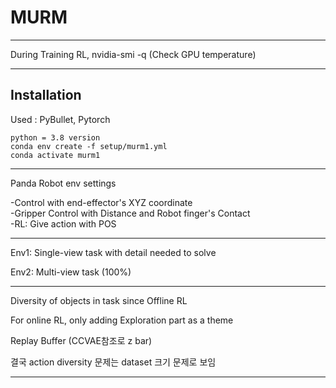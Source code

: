 # MURM

--------------------------

During Training RL,
nvidia-smi -q (Check GPU temperature)

--------------------------

## Installation

Used : PyBullet, Pytorch

```
python = 3.8 version
conda env create -f setup/murm1.yml
conda activate murm1

```

--------------------------

Panda Robot env settings  
  
-Control with end-effector's XYZ coordinate  
-Gripper Control with Distance and Robot finger's Contact  
-RL: Give action with POS  

--------------------------
Env1: Single-view task with detail needed to solve
    
Env2: Multi-view task (100%)

--------------------------

Diversity of objects in task since Offline RL  
  
For online RL, only adding Exploration  part as a theme  
  
Replay Buffer (CCVAE참조로 z bar)  

결국 action diversity 문제는 dataset 크기 문제로 보임  

--------------------------





